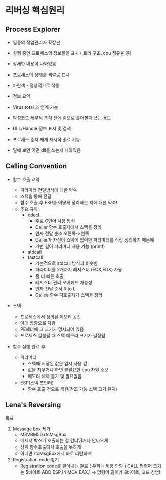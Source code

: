 # 리버싱 핵심원리

## Process Explorer
- 일종의 작업관리자 확장판
- 실행 중인 프로세스의 정보들을 표시 ( 트리 구조, cpu 점유율 등)
- 상세한 내용이 나와있음
- 프로세스의 상태를 색깔로 표시
- 파란색 - 정상적으로 작동
- 정보 요약
- Virus total 과 연계 가능
- 악성코드 세부적 분석 전에 겉으로 훑어볼때 쓰는 용도
- DLL/Handle 정보 표시 및 검색
- 프로세스 중지 재개 재시작 종료 기능

- 밑에 보면 어떤 dll을 쓰는지 나와있음
  
## Calling Convention
- 함수 호출 교약
    - 파라미터 전달방식에 대한 약속
    - 스택을 통해 전달
    - 함수 호출 후 ESP를 어떻게 정리하는 지에 대한 약속!
    - 주요 규약
        - cdecl
            - 주로 C언어 사용 방식
            - Caller 함수 호출자에서 스택을 정리
            - 인자 전달 순소 오른쪽->왼쪽
            - Caller가 자신이 스택에 입력한 파라미터를 직접 정리하기 때문에
            - 가변 길이 파라미터 사용 가능 (printf)
        - stdcall
        - fastcall
            - 기본적으로 stdcall 방식과 비슷함
            - 파라미터를 2개까지 레지스터 (ECX,EDX) 사용
            - 좀 더 빠른 호출
            - 레지스터 관리 오버헤드 가능성
            - 인자 전달 순서 R to L
            - Callee 함수 피호출자가 스택을 정리
- 스택
    - 프로세스에서 정의된 메모리 공간
    - 아래 방향으로 자람
    - PE헤더에 그 크기가 명시되어 있음
    - 프로세스 실행될 때 스택 메모리 크기가 결정됨

- 함수 실행 완료 후
    - 파라미터
        - 스택에 저장된 값은 임시 사용 값
        - 값을 지우거나 하면 불필요한 cpu 자원 소모
        - 메모리 해제 불가 및 필요없음
    - ESP(스택 포인터)
        - 함수 호출 전으로 복원(참조 가능 스택 크기 유지)
## Lena's Reversing
목표
1. Message box 제거
    - MSVBM50.rtcMsgBox 
    - 메세지 박스가 호출되는 걸 건너뛰거나 안나오게
    - 상위 함수호출에서 호출을 못하게
    - 아니면 rtcMsgBox에서 바로 리턴하게
2. Registration code 찾기
    - Registration code를 알아내는 걸로 ( 우회는 허용 안함 )
CALL 명령어 크기는 5바이트
ADD ESP,14
MOV EAX,1 -> 명령어 길이가 8바이트, 코드 침범!
